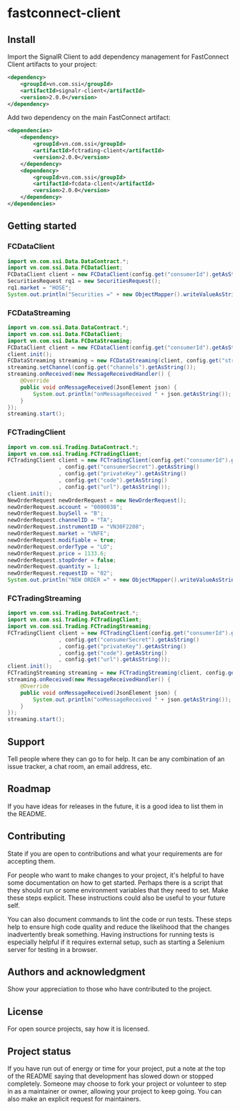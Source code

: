 # fastconnect-client

## Install

Import the SignalR Client to add dependency management for FastConnect Client artifacts to your project:

```xml
<dependency>
    <groupId>vn.com.ssi</groupId>
    <artifactId>signalr-client</artifactId>
    <version>2.0.0</version>
</dependency>
```

Add two dependency on the main FastConnect artifact:

```xml
<dependencies>
    <dependency>
        <groupId>vn.com.ssi</groupId>
        <artifactId>fctrading-client</artifactId>
        <version>2.0.0</version>
    </dependency>
    <dependency>
        <groupId>vn.com.ssi</groupId>
        <artifactId>fcdata-client</artifactId>
        <version>2.0.0</version>
    </dependency>
</dependencies>
```
## Getting started

### FCDataClient
```java
import vn.com.ssi.Data.DataContract.*;
import vn.com.ssi.Data.FCDataClient;
FCDataClient client = new FCDataClient(config.get("consumerId").getAsString(), config.get("consumerSecret").getAsString(), config.get("url").getAsString());
SecuritiesRequest rq1 = new SecuritiesRequest();
rq1.market = "HOSE";
System.out.println("Securities =" + new ObjectMapper().writeValueAsString(client.GetSecurities(rq1)));
```
### FCDataStreaming
```java
import vn.com.ssi.Data.DataContract.*;
import vn.com.ssi.Data.FCDataClient;
import vn.com.ssi.Data.FCDataStreaming;
FCDataClient client = new FCDataClient(config.get("consumerId").getAsString(), config.get("consumerSecret").getAsString(), config.get("url").getAsString());
client.init();
FCDataStreaming streaming = new FCDataStreaming(client, config.get("streaming_url").getAsString());
streaming.setChannel(config.get("channels").getAsString());
streaming.onReceived(new MessageReceivedHandler() {
    @Override
    public void onMessageReceived(JsonElement json) {
        System.out.println("onMessageReceived " + json.getAsString());
    }
});
streaming.start();
```

### FCTradingClient
```java
import vn.com.ssi.Trading.DataContract.*;
import vn.com.ssi.Trading.FCTradingClient;
FCTradingClient client = new FCTradingClient(config.get("consumerId").getAsString()
                , config.get("consumerSecret").getAsString()
                , config.get("privateKey").getAsString()
                , config.get("code").getAsString()
                , config.get("url").getAsString());
client.init();
NewOrderRequest newOrderRequest = new NewOrderRequest();
newOrderRequest.account = "0000038";
newOrderRequest.buySell = "B";
newOrderRequest.channelID = "TA";
newOrderRequest.instrumentID = "VN30F2208";
newOrderRequest.market = "VNFE";
newOrderRequest.modifiable = true;
newOrderRequest.orderType = "LO";
newOrderRequest.price = 1133.6;
newOrderRequest.stopOrder = false;
newOrderRequest.quantity = 1;
newOrderRequest.requestID = "02";
System.out.println("NEW ORDER =" + new ObjectMapper().writeValueAsString(client.NewOrder(newOrderRequest)));
```

### FCTradingStreaming
```java
import vn.com.ssi.Trading.DataContract.*;
import vn.com.ssi.Trading.FCTradingClient;
import vn.com.ssi.Trading.FCTradingStreaming;
FCTradingClient client = new FCTradingClient(config.get("consumerId").getAsString()
                , config.get("consumerSecret").getAsString()
                , config.get("privateKey").getAsString()
                , config.get("code").getAsString()
                , config.get("url").getAsString());
client.init();
FCTradingStreaming streaming = new FCTradingStreaming(client, config.get("streaming_url").getAsString());
streaming.onReceived(new MessageReceivedHandler() {
    @Override
    public void onMessageReceived(JsonElement json) {
        System.out.println("onMessageReceived " + json.getAsString());
    }
});
streaming.start();
```
## Support
Tell people where they can go to for help. It can be any combination of an issue tracker, a chat room, an email address, etc.

## Roadmap
If you have ideas for releases in the future, it is a good idea to list them in the README.

## Contributing
State if you are open to contributions and what your requirements are for accepting them.

For people who want to make changes to your project, it's helpful to have some documentation on how to get started. Perhaps there is a script that they should run or some environment variables that they need to set. Make these steps explicit. These instructions could also be useful to your future self.

You can also document commands to lint the code or run tests. These steps help to ensure high code quality and reduce the likelihood that the changes inadvertently break something. Having instructions for running tests is especially helpful if it requires external setup, such as starting a Selenium server for testing in a browser.

## Authors and acknowledgment
Show your appreciation to those who have contributed to the project.

## License
For open source projects, say how it is licensed.

## Project status
If you have run out of energy or time for your project, put a note at the top of the README saying that development has slowed down or stopped completely. Someone may choose to fork your project or volunteer to step in as a maintainer or owner, allowing your project to keep going. You can also make an explicit request for maintainers.
